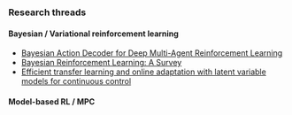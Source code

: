 

### Research threads

#### Bayesian / Variational reinforcement learning
- [Bayesian Action Decoder for Deep Multi-Agent Reinforcement Learning](https://arxiv.org/pdf/1811.01458.pdf)
- [Bayesian Reinforcement Learning: A Survey](https://arxiv.org/pdf/1609.04436.pdf)
- [Efficient transfer learning and online adaptation with latent variable models for continuous control](https://arxiv.org/pdf/1812.03399.pdf)

#### Model-based RL / MPC

